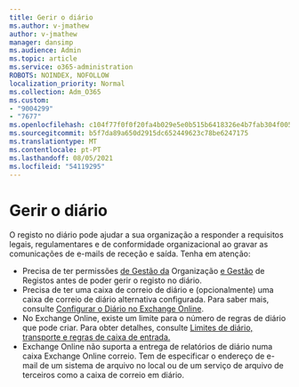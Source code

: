 ```yaml
---
title: Gerir o diário
ms.author: v-jmathew
author: v-jmathew
manager: dansimp
ms.audience: Admin
ms.topic: article
ms.service: o365-administration
ROBOTS: NOINDEX, NOFOLLOW
localization_priority: Normal
ms.collection: Adm_O365
ms.custom:
- "9004299"
- "7677"
ms.openlocfilehash: c104f77f0f0f20fa4b029e5e0b515b6418326e4b7fab304f005fb67a18e2202a
ms.sourcegitcommit: b5f7da89a650d2915dc652449623c78be6247175
ms.translationtype: MT
ms.contentlocale: pt-PT
ms.lasthandoff: 08/05/2021
ms.locfileid: "54119295"
---
```

# <a name="manage-journaling"></a>Gerir o diário

O registo no diário pode ajudar a sua organização a responder a requisitos legais, regulamentares e de conformidade organizacional ao gravar as comunicações de e-mails de receção e saída. Tenha em atenção:

* Precisa de ter permissões [de Gestão da](https://go.microsoft.com/fwlink/?linkid=2115259) Organização [e Gestão](https://go.microsoft.com/fwlink/?linkid=2115469) de Registos antes de poder gerir o registo no diário.
* Precisa de ter uma caixa de correio de diário e (opcionalmente) uma caixa de correio de diário alternativa configurada. Para saber mais, consulte [Configurar o Diário no Exchange Online](https://go.microsoft.com/fwlink/?linkid=2115260).
* No Exchange Online, existe um limite para o número de regras de diário que pode criar. Para obter detalhes, consulte [Limites de diário, transporte e regras de caixa de entrada.](https://go.microsoft.com/fwlink/?linkid=2115261)
* Exchange Online não suporta a entrega de relatórios de diário numa caixa Exchange Online correio. Tem de especificar o endereço de e-mail de um sistema de arquivo no local ou de um serviço de arquivo de terceiros como a caixa de correio em diário.
